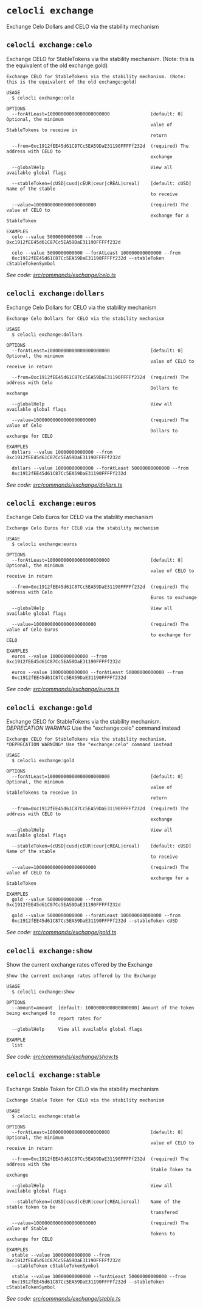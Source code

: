 # `celocli exchange`

Exchange Celo Dollars and CELO via the stability mechanism


## `celocli exchange:celo`

Exchange CELO for StableTokens via the stability mechanism. (Note: this is the equivalent of the old exchange:gold)

```
Exchange CELO for StableTokens via the stability mechanism. (Note: this is the equivalent of the old exchange:gold)

USAGE
  $ celocli exchange:celo

OPTIONS
  --forAtLeast=10000000000000000000000               [default: 0] Optional, the minimum
                                                     value of StableTokens to receive in
                                                     return

  --from=0xc1912fEE45d61C87Cc5EA59DaE31190FFFFf232d  (required) The address with CELO to
                                                     exchange

  --globalHelp                                       View all available global flags

  --stableToken=(cUSD|cusd|cEUR|ceur|cREAL|creal)    [default: cUSD] Name of the stable
                                                     to receive

  --value=10000000000000000000000                    (required) The value of CELO to
                                                     exchange for a StableToken

EXAMPLES
  celo --value 5000000000000 --from 0xc1912fEE45d61C87Cc5EA59DaE31190FFFFf232d

  celo --value 5000000000000 --forAtLeast 100000000000000 --from
  0xc1912fEE45d61C87Cc5EA59DaE31190FFFFf232d --stableToken cStableTokenSymbol
```

_See code: [src/commands/exchange/celo.ts](https://github.com/celo-org/celo-monorepo/tree/master/packages/cli/src/commands/exchange/celo.ts)_

## `celocli exchange:dollars`

Exchange Celo Dollars for CELO via the stability mechanism

```
Exchange Celo Dollars for CELO via the stability mechanism

USAGE
  $ celocli exchange:dollars

OPTIONS
  --forAtLeast=10000000000000000000000               [default: 0] Optional, the minimum
                                                     value of CELO to receive in return

  --from=0xc1912fEE45d61C87Cc5EA59DaE31190FFFFf232d  (required) The address with Celo
                                                     Dollars to exchange

  --globalHelp                                       View all available global flags

  --value=10000000000000000000000                    (required) The value of Celo
                                                     Dollars to exchange for CELO

EXAMPLES
  dollars --value 10000000000000 --from 0xc1912fEE45d61C87Cc5EA59DaE31190FFFFf232d

  dollars --value 10000000000000 --forAtLeast 50000000000000 --from
  0xc1912fEE45d61C87Cc5EA59DaE31190FFFFf232d
```

_See code: [src/commands/exchange/dollars.ts](https://github.com/celo-org/celo-monorepo/tree/master/packages/cli/src/commands/exchange/dollars.ts)_

## `celocli exchange:euros`

Exchange Celo Euros for CELO via the stability mechanism

```
Exchange Celo Euros for CELO via the stability mechanism

USAGE
  $ celocli exchange:euros

OPTIONS
  --forAtLeast=10000000000000000000000               [default: 0] Optional, the minimum
                                                     value of CELO to receive in return

  --from=0xc1912fEE45d61C87Cc5EA59DaE31190FFFFf232d  (required) The address with Celo
                                                     Euros to exchange

  --globalHelp                                       View all available global flags

  --value=10000000000000000000000                    (required) The value of Celo Euros
                                                     to exchange for CELO

EXAMPLES
  euros --value 10000000000000 --from 0xc1912fEE45d61C87Cc5EA59DaE31190FFFFf232d

  euros --value 10000000000000 --forAtLeast 50000000000000 --from
  0xc1912fEE45d61C87Cc5EA59DaE31190FFFFf232d
```

_See code: [src/commands/exchange/euros.ts](https://github.com/celo-org/celo-monorepo/tree/master/packages/cli/src/commands/exchange/euros.ts)_

## `celocli exchange:gold`

Exchange CELO for StableTokens via the stability mechanism. _DEPRECATION WARNING_ Use the "exchange:celo" command instead

```
Exchange CELO for StableTokens via the stability mechanism. *DEPRECATION WARNING* Use the "exchange:celo" command instead

USAGE
  $ celocli exchange:gold

OPTIONS
  --forAtLeast=10000000000000000000000               [default: 0] Optional, the minimum
                                                     value of StableTokens to receive in
                                                     return

  --from=0xc1912fEE45d61C87Cc5EA59DaE31190FFFFf232d  (required) The address with CELO to
                                                     exchange

  --globalHelp                                       View all available global flags

  --stableToken=(cUSD|cusd|cEUR|ceur|cREAL|creal)    [default: cUSD] Name of the stable
                                                     to receive

  --value=10000000000000000000000                    (required) The value of CELO to
                                                     exchange for a StableToken

EXAMPLES
  gold --value 5000000000000 --from 0xc1912fEE45d61C87Cc5EA59DaE31190FFFFf232d

  gold --value 5000000000000 --forAtLeast 100000000000000 --from
  0xc1912fEE45d61C87Cc5EA59DaE31190FFFFf232d --stableToken cUSD
```

_See code: [src/commands/exchange/gold.ts](https://github.com/celo-org/celo-monorepo/tree/master/packages/cli/src/commands/exchange/gold.ts)_

## `celocli exchange:show`

Show the current exchange rates offered by the Exchange

```
Show the current exchange rates offered by the Exchange

USAGE
  $ celocli exchange:show

OPTIONS
  --amount=amount  [default: 1000000000000000000] Amount of the token being exchanged to
                   report rates for

  --globalHelp     View all available global flags

EXAMPLE
  list
```

_See code: [src/commands/exchange/show.ts](https://github.com/celo-org/celo-monorepo/tree/master/packages/cli/src/commands/exchange/show.ts)_

## `celocli exchange:stable`

Exchange Stable Token for CELO via the stability mechanism

```
Exchange Stable Token for CELO via the stability mechanism

USAGE
  $ celocli exchange:stable

OPTIONS
  --forAtLeast=10000000000000000000000               [default: 0] Optional, the minimum
                                                     value of CELO to receive in return

  --from=0xc1912fEE45d61C87Cc5EA59DaE31190FFFFf232d  (required) The address with the
                                                     Stable Token to exchange

  --globalHelp                                       View all available global flags

  --stableToken=(cUSD|cusd|cEUR|ceur|cREAL|creal)    Name of the stable token to be
                                                     transfered

  --value=10000000000000000000000                    (required) The value of Stable
                                                     Tokens to exchange for CELO

EXAMPLES
  stable --value 10000000000000 --from 0xc1912fEE45d61C87Cc5EA59DaE31190FFFFf232d
  --stableToken cStableTokenSymbol

  stable --value 10000000000000 --forAtLeast 50000000000000 --from
  0xc1912fEE45d61C87Cc5EA59DaE31190FFFFf232d --stableToken cStableTokenSymbol
```

_See code: [src/commands/exchange/stable.ts](https://github.com/celo-org/celo-monorepo/tree/master/packages/cli/src/commands/exchange/stable.ts)_
